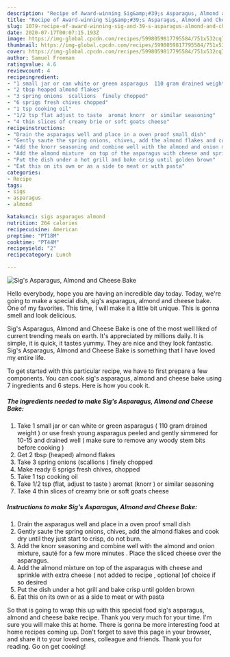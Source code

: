 ```yaml
---
description: "Recipe of Award-winning Sig&amp;#39;s Asparagus, Almond and Cheese Bake"
title: "Recipe of Award-winning Sig&amp;#39;s Asparagus, Almond and Cheese Bake"
slug: 1079-recipe-of-award-winning-sig-and-39-s-asparagus-almond-and-cheese-bake
date: 2020-07-17T00:07:15.193Z
image: https://img-global.cpcdn.com/recipes/5998059817795584/751x532cq70/sigs-asparagus-almond-and-cheese-bake-recipe-main-photo.jpg
thumbnail: https://img-global.cpcdn.com/recipes/5998059817795584/751x532cq70/sigs-asparagus-almond-and-cheese-bake-recipe-main-photo.jpg
cover: https://img-global.cpcdn.com/recipes/5998059817795584/751x532cq70/sigs-asparagus-almond-and-cheese-bake-recipe-main-photo.jpg
author: Samuel Freeman
ratingvalue: 4.6
reviewcount: 4
recipeingredient:
- "1 small jar or can white or green asparagus  110 gram drained weight  or use fresh young asparagus peeled and gently simmered for 1015 and drained well  make sure to remove any woody stem bits before cooking "
- "2 tbsp heaped almond flakes"
- "3 spring onions  scallions  finely chopped"
- "6 sprigs fresh chives chopped"
- "1 tsp cooking oil"
- "1/2 tsp flat adjust to taste  aromat knorr  or similar seasoning"
- "4 thin slices of creamy brie or soft goats cheese"
recipeinstructions:
- "Drain the asparagus well and place in a oven proof small dish"
- "Gently saute the spring onions, chives, add the almond flakes and cook dry until they just start to crisp, do not burn."
- "Add the knorr seasoning and combine well with the almond and onion mixture, sauté for a few more minutes . Place the sliced cheese over the asparagus."
- "Add the almond mixture  on top of the asparagus with cheese and sprinkle with extra cheese ( not added to recipe , optional )of choice if so desired"
- "Put the dish under a hot grill and bake crisp until golden brown"
- "Eat this on its own or as a side to meat or with pasta"
categories:
- Recipe
tags:
- sigs
- asparagus
- almond

katakunci: sigs asparagus almond 
nutrition: 264 calories
recipecuisine: American
preptime: "PT18M"
cooktime: "PT44M"
recipeyield: "2"
recipecategory: Lunch

---
```



![Sig&#39;s Asparagus, Almond and Cheese Bake](https://img-global.cpcdn.com/recipes/5998059817795584/751x532cq70/sigs-asparagus-almond-and-cheese-bake-recipe-main-photo.jpg)

Hello everybody, hope you are having an incredible day today. Today, we're going to make a special dish, sig&#39;s asparagus, almond and cheese bake. One of my favorites. This time, I will make it a little bit unique. This is gonna smell and look delicious.

Sig&#39;s Asparagus, Almond and Cheese Bake is one of the most well liked of current trending meals on earth. It's appreciated by millions daily. It is simple, it is quick, it tastes yummy. They are nice and they look fantastic. Sig&#39;s Asparagus, Almond and Cheese Bake is something that I have loved my entire life.




To get started with this particular recipe, we have to first prepare a few components. You can cook sig&#39;s asparagus, almond and cheese bake using 7 ingredients and 6 steps. Here is how you cook it.

<!--inarticleads1-->

##### The ingredients needed to make Sig&#39;s Asparagus, Almond and Cheese Bake:

1. Take 1 small jar or can white or green asparagus ( 110 gram drained weight ) or use fresh young asparagus peeled and gently simmered for 10-15 and drained well ( make sure to remove any woody stem bits before cooking )
1. Get 2 tbsp (heaped) almond flakes
1. Take 3 spring onions  (scallions ) finely chopped
1. Make ready 6 sprigs fresh chives, chopped
1. Take 1 tsp cooking oil
1. Take 1/2 tsp (flat, adjust to taste ) aromat (knorr ) or similar seasoning
1. Take 4 thin slices of creamy brie or soft goats cheese




<!--inarticleads2-->

##### Instructions to make Sig&#39;s Asparagus, Almond and Cheese Bake:

1. Drain the asparagus well and place in a oven proof small dish
1. Gently saute the spring onions, chives, add the almond flakes and cook dry until they just start to crisp, do not burn.
1. Add the knorr seasoning and combine well with the almond and onion mixture, sauté for a few more minutes . Place the sliced cheese over the asparagus.
1. Add the almond mixture  on top of the asparagus with cheese and sprinkle with extra cheese ( not added to recipe , optional )of choice if so desired
1. Put the dish under a hot grill and bake crisp until golden brown
1. Eat this on its own or as a side to meat or with pasta




So that is going to wrap this up with this special food sig&#39;s asparagus, almond and cheese bake recipe. Thank you very much for your time. I'm sure you will make this at home. There is gonna be more interesting food at home recipes coming up. Don't forget to save this page in your browser, and share it to your loved ones, colleague and friends. Thank you for reading. Go on get cooking!
